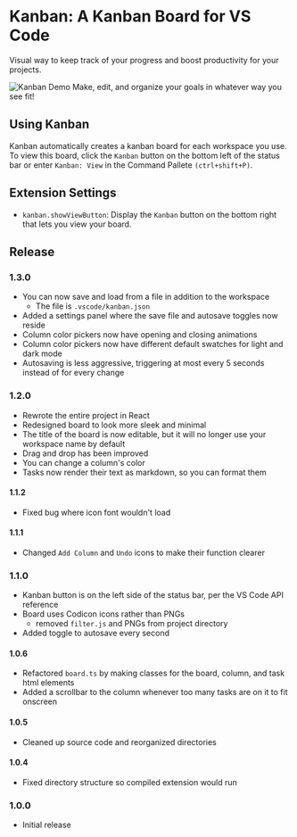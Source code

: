 # Kanban: A Kanban Board for VS Code

Visual way to keep track of your progress and boost productivity for your projects.

![Kanban Demo](https://raw.githubusercontent.com/lbauskar/kanban/main/images/demo.gif)
Make, edit, and organize your goals in whatever way you see fit!

## Using Kanban

Kanban automatically creates a kanban board for each workspace you use. To view this board, click the ```Kanban``` button on the bottom left of the status bar or enter ```Kanban: View``` in the Command Pallete ```(ctrl+shift+P)```.

## Extension Settings

 - `kanban.showViewButton`: Display the ```Kanban``` button on the bottom right that lets you view your board.

## Release 

### 1.3.0
 - You can now save and load from a file in addition to the workspace
   - The file is ```.vscode/kanban.json```
 - Added a settings panel where the save file and autosave toggles now reside
 - Column color pickers now have opening and closing animations
 - Column color pickers now have different default swatches for light and dark mode
 - Autosaving is less aggressive, triggering at most every 5 seconds instead of for every change

### 1.2.0
 - Rewrote the entire project in React
 - Redesigned board to look more sleek and minimal
 - The title of the board is now editable, but it will no longer use your workspace name by default
 - Drag and drop has been improved
 - You can change a column's color
 - Tasks now render their text as markdown, so you can format them

#### 1.1.2
 - Fixed bug where icon font wouldn't load

#### 1.1.1
 - Changed ```Add Column``` and ```Undo``` icons to make their function clearer

### 1.1.0
 - Kanban button is on the left side of the status bar, per the VS Code API reference
 - Board uses Codicon icons rather than PNGs
   - removed ```filter.js``` and PNGs from project directory
 - Added toggle to autosave every second
 

#### 1.0.6
 - Refactored ```board.ts``` by making classes for the board, column, and task html elements
 - Added a scrollbar to the column whenever too many tasks are on it to fit onscreen

#### 1.0.5
 - Cleaned up source code and reorganized directories

#### 1.0.4
- Fixed directory structure so compiled extension would run

### 1.0.0
- Initial release
